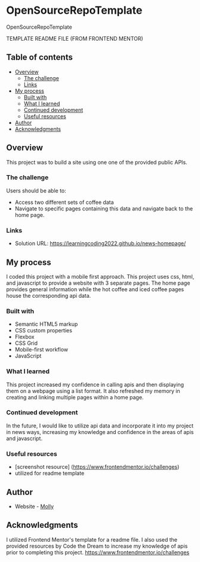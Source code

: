 # OpenSourceRepoTemplate

OpenSourceRepoTemplate

TEMPLATE README FILE (FROM FRONTEND MENTOR)

## Table of contents

- [Overview](#overview)
  - [The challenge](#the-challenge)
  - [Links](#links)
- [My process](#my-process)
  - [Built with](#built-with)
  - [What I learned](#what-i-learned)
  - [Continued development](#continued-development)
  - [Useful resources](#useful-resources)
- [Author](#author)
- [Acknowledgments](#acknowledgments)

## Overview

This project was to build a site using one one of the provided public APIs.

### The challenge

Users should be able to:

- Access two different sets of coffee data
- Navigate to specific pages containing this data and navigate back to the home page.

### Links

- Solution URL: https://learningcoding2022.github.io/news-homepage/

## My process

I coded this project with a mobile first approach. This project uses css, html, and javascript to provide a website with 3 separate pages. The home page provides general information while the hot coffee and iced coffee pages house the corresponding api data.

### Built with

- Semantic HTML5 markup
- CSS custom properties
- Flexbox
- CSS Grid
- Mobile-first workflow
- JavaScript

### What I learned

This project increased my confidence in calling apis and then displaying them on a webpage using a list format. It also refreshed my memory in creating and linking multiple pages within a home page.

### Continued development

In the future, I would like to utilize api data and incorporate it into my project in news ways, increasing my knowledge and confidence in the areas of apis and javascript.

### Useful resources

- [screenshot resource] (https://www.frontendmentor.io/challenges)
- utilized for readme template

## Author

- Website - [Molly](https://learningcoding2022.github.io/Portfolio-page/)

## Acknowledgments

I utilized Frontend Mentor's template for a readme file. I also used the provided resources by Code the Dream to increase my knowledge of apis prior to completing this project.
https://www.frontendmentor.io/challenges
